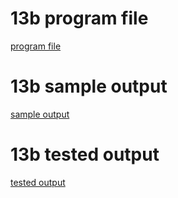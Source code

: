 # 13b program file
[program file](program.jpg)

# 13b sample output
[sample output](sampleoutput.png)

# 13b tested output
[tested output](testedoutput.png)
